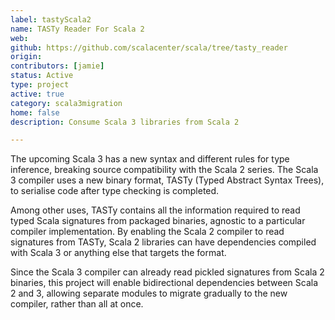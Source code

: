 ```yaml
---
label: tastyScala2
name: TASTy Reader For Scala 2
web:
github: https://github.com/scalacenter/scala/tree/tasty_reader
origin:
contributors: [jamie]
status: Active
type: project
active: true
category: scala3migration
home: false
description: Consume Scala 3 libraries from Scala 2

---
```

The upcoming Scala 3 has a new syntax and different rules for type inference, breaking source compatibility with the Scala 2 series. The Scala 3 compiler uses a new binary format, TASTy (Typed Abstract Syntax Trees), to serialise code after type checking is completed.

Among other uses, TASTy contains all the information required to read typed Scala signatures from packaged binaries, agnostic to a particular compiler implementation. By enabling the Scala 2 compiler to read signatures from TASTy, Scala 2 libraries can have dependencies compiled with Scala 3 or anything else that targets the format.

Since the Scala 3 compiler can already read pickled signatures from Scala 2 binaries, this project will enable bidirectional dependencies between Scala 2 and 3, allowing separate modules to migrate gradually to the new compiler, rather than all at once.
